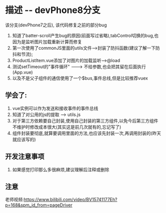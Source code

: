 # 描述 -- devPhone8分支
该分支(devPhone7之后), 该代码修复之前的部分bug
1. 知道了batter-scroll产生bug的原因(前面写过省略),tabControl切换的bug,也因为是监听图片加载重新计算而修复
2. 第一次使用了commonJS里面的utils文件-->封装了防抖函数(建议了解一下防抖和节流);
3. ProductListItem.vue添加了对图片的加载监听-->@load
4. 测试setTimeout的"事件循环" ---> 不给参数,也会把其留在后面执行(App.vue)
5. 以及不是父子组件的通信使用了一个$bus,事件总线,但是比较推荐vuex

## 学会了:
1. vue实例可以作为发送和接收事件的事件总线
2. 知道了对公用的js的提取 --> utils.js
3. 对于第三方依赖要自己封装,使用自己封装的第三方组件,以免今后第三方组件不维护时修改成本很大(其实这是前几次就有的,忘记写了)
4. 组件封装要彻底,就算要调用里面的方法,也应该先封装一次,再调用封装的(昨天就应该写的)

## 开发注意事项
1. 如果感觉打印那么多很麻烦,建议理解后注释或删除

## 注意
老师视频:https://www.bilibili.com/video/BV15741177Eh?p=168&spm_id_from=pageDriver

